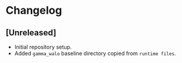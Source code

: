 # Changelog

## [Unreleased]
 - Initial repository setup.
 - Added `gamma_walo` baseline directory copied from `runtime files`.

